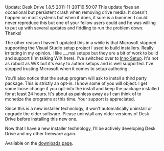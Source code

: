 Update: Desk Drive 1.8.5
2011-11-20T19:50:07
This update fixes an occasional but persistent crash when removing drive media. It doesn't happen on most systems but when it does, it sure is a bummer. I could never reproduce this but one of your fellow users could and he was willing to put up with several updates and fiddling to run the problem down. Thanks!

The other reason I haven't updated this in a while is that Microsoft stopped supporting the Visual Studio setup project I used to build installers. Really irritating in my opinion. I like _._msi setups but they are a bit of work to build and support (I'm talking WiX here). I've switched over to [Inno Setup](http://www.jrsoftware.org/isinfo.php). It's not as robust as WiX but it's easy to author setups and is well supported. I've stopped trusting Microsoft when it comes to setup authoring.

You'll also notice that the setup program will ask to install a third party package. This is strictly an opt-in. I know some of you will object. I get some loose change if you opt-into the install and keep the package installed for at least 24 hours. It's about as painless away as I can think of to monetize the programs at this time. Your support is appreciated.

Since this is a new installer technology, it won't automatically uninstall or upgrade the older software. Please uninstall any older versions of Desk Drive before installing this new one.

Now that I have a new installer technology, I'll be actively developing Desk Drive and my other freeware again.

Available on the [downloads page](http://mike-ward.net/downloads).
